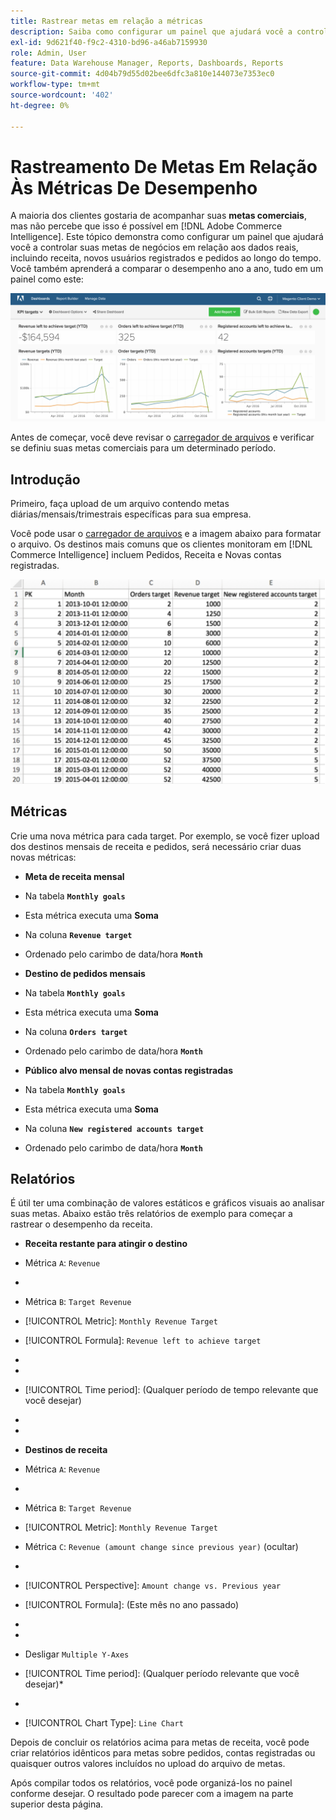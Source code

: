 ```yaml
---
title: Rastrear metas em relação a métricas
description: Saiba como configurar um painel que ajudará você a controlar suas metas comerciais em relação aos dados reais, incluindo a receita, os novos usuários registrados e os pedidos ao longo do tempo.
exl-id: 9d621f40-f9c2-4310-bd96-a46ab7159930
role: Admin, User
feature: Data Warehouse Manager, Reports, Dashboards, Reports
source-git-commit: 4d04b79d55d02bee6dfc3a810e144073e7353ec0
workflow-type: tm+mt
source-wordcount: '402'
ht-degree: 0%

---
```


# Rastreamento De Metas Em Relação Às Métricas De Desempenho

A maioria dos clientes gostaria de acompanhar suas **metas comerciais**, mas não percebe que isso é possível em [!DNL Adobe Commerce Intelligence]. Este tópico demonstra como configurar um painel que ajudará você a controlar suas metas de negócios em relação aos dados reais, incluindo receita, novos usuários registrados e pedidos ao longo do tempo. Você também aprenderá a comparar o desempenho ano a ano, tudo em um painel como este:

![Painel mostrando o rastreamento de metas em relação ao desempenho real das métricas](../../assets/Goals-_dashboard_2.png)

Antes de começar, você deve revisar o [carregador de arquivos](../importing-data/connecting-data/using-file-uploader.md) e verificar se definiu suas metas comerciais para um determinado período.

## Introdução

Primeiro, faça upload de um arquivo contendo metas diárias/mensais/trimestrais específicas para sua empresa.

Você pode usar o [carregador de arquivos](../importing-data/connecting-data/using-file-uploader.md) e a imagem abaixo para formatar o arquivo. Os destinos mais comuns que os clientes monitoram em [!DNL Commerce Intelligence] incluem Pedidos, Receita e Novas contas registradas.

![Modelo de planilha do Excel para métricas e metas de rastreamento](../../assets/Goals-_Excel.png)

## Métricas

Crie uma nova métrica para cada target. Por exemplo, se você fizer upload dos destinos mensais de receita e pedidos, será necessário criar duas novas métricas:

* **Meta de receita mensal**
* Na tabela **`Monthly goals`**
* Esta métrica executa uma **Soma**
* Na coluna **`Revenue target`**
* Ordenado pelo carimbo de data/hora **`Month`**

* **Destino de pedidos mensais**
* Na tabela **`Monthly goals`**
* Esta métrica executa uma **Soma**
* Na coluna **`Orders target`**
* Ordenado pelo carimbo de data/hora **`Month`**

* **Público alvo mensal de novas contas registradas**
* Na tabela **`Monthly goals`**
* Esta métrica executa uma **Soma**
* Na coluna **`New registered accounts target`**
* Ordenado pelo carimbo de data/hora **`Month`**

## Relatórios

É útil ter uma combinação de valores estáticos e gráficos visuais ao analisar suas metas. Abaixo estão três relatórios de exemplo para começar a rastrear o desempenho da receita.

* **Receita restante para atingir o destino**
* Métrica `A`: `Revenue`
* 
  [!UICONTROL Métrica]: `Revenue`

* Métrica `B`: `Target Revenue`
* [!UICONTROL Metric]: `Monthly Revenue Target`

* [!UICONTROL Formula]: `Revenue left to achieve target`
* 
  [!UICONTROL Fórmula]: `(B-A)`
* 
  [!UICONTROL Format]: `Number`

* [!UICONTROL Time period]: (Qualquer período de tempo relevante que você desejar)
* 
  [!UICONTROL Interval]: `Month`
* 
  [!UICONTROL Tipo de gráfico]: `Scalar`

* **Destinos de receita**
* Métrica `A`: `Revenue`
* 
  [!UICONTROL Métrica]: `Revenue`

* Métrica `B`: `Target Revenue`
* [!UICONTROL Metric]: `Monthly Revenue Target`

* Métrica `C`: `Revenue (amount change since previous year)` (ocultar)
* 
  [!UICONTROL Métrica]: `Revenue`
* [!UICONTROL Perspective]: `Amount change vs. Previous year`

* [!UICONTROL Formula]: (Este mês no ano passado)
* 
  [!UICONTROL Fórmula]: `(A-C)`
* 
  [!UICONTROL Format]: `Currency`

* Desligar `Multiple Y-Axes`
* [!UICONTROL Time period]: (Qualquer período relevante que você desejar)*
* 
  [!UICONTROL Interval]: `Month`
* [!UICONTROL Chart Type]: `Line Chart`

Depois de concluir os relatórios acima para metas de receita, você pode criar relatórios idênticos para metas sobre pedidos, contas registradas ou quaisquer outros valores incluídos no upload do arquivo de metas.

Após compilar todos os relatórios, você pode organizá-los no painel conforme desejar. O resultado pode parecer com a imagem na parte superior desta página.
